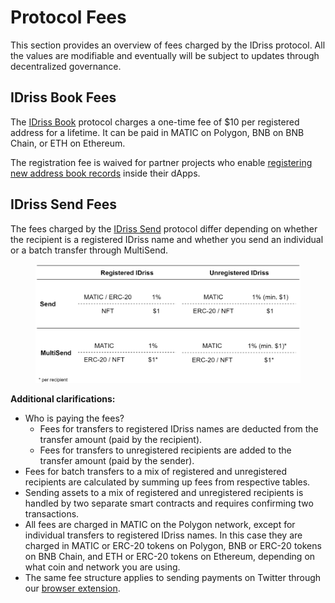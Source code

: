 # Protocol Fees

This section provides an overview of fees charged by the IDriss protocol. All the values are modifiable and eventually will be subject to updates through decentralized governance.

## IDriss Book Fees

The [IDriss Book](https://www.idriss.xyz/) protocol charges a one-time fee of $10 per registered address for a lifetime. It can be paid in MATIC on Polygon, BNB on BNB Chain, or ETH on Ethereum.

The registration fee is waived for partner projects who enable [registering new address book records](https://github.com/idriss-crypto/ts-library#3-registering-new-records) inside their dApps.

## IDriss Send Fees

The fees charged by the [IDriss Send](https://www.idriss.xyz/send) protocol differ depending on whether the recipient is a registered IDriss name and whether you send an individual or a batch transfer through MultiSend.

<figure><img src="../.gitbook/assets/image.png" alt=""><figcaption></figcaption></figure>

**Additional clarifications:**

* Who is paying the fees?
  * Fees for transfers to registered IDriss names are deducted from the transfer amount (paid by the recipient).
  * Fees for transfers to unregistered recipients are added to the transfer amount (paid by the sender).
* Fees for batch transfers to a mix of registered and unregistered recipients are calculated by summing up fees from respective tables.
* Sending assets to a mix of registered and unregistered recipients is handled by two separate smart contracts and requires confirming two transactions.
* All fees are charged in MATIC on the Polygon network, except for individual transfers to registered IDriss names. In this case they are charged in MATIC or ERC-20 tokens on Polygon, BNB or ERC-20 tokens on BNB Chain, and ETH or ERC-20 tokens on Ethereum, depending on what coin and network you are using.
* The same fee structure applies to sending payments on Twitter through our [browser extension](https://chrome.google.com/webstore/detail/idriss/fghhpjoffbgecjikiipbkpdakfmkbmig).
